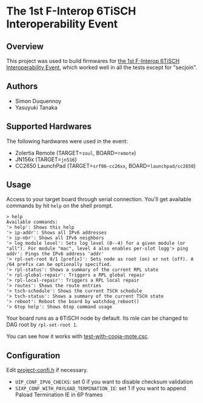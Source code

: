 # The 1st F-Interop 6TiSCH Interoperability Event

## Overview

This project was used to build firmwares for [the 1st F-Interop 6TiSCH
Interoperability
Event](http://www.etsi.org/news-events/events/1197-6tisch-interop-prague-2017),
which worked well in all the tests except for "secjoin".

## Authors

* Simon Duquennoy
* Yasuyuki Tanaka

## Supported Hardwares

The following hardwares were used in the event:

* Zolertia Remote (TARGET=`zoul`, BOARD=`remote`)
* JN156x (TARGET=`jn516`)
* CC2650 LaunchPad (TARGET=`srf06-cc26xx`, BOARD=`launchpad/cc2650`)

## Usage

Access to your target board through serial connection. You'll get available
commands by hit `help` on the shell prompt.

```shell
> help
Available commands:
'> help': Shows this help
'> ip-addr': Shows all IPv6 addresses
'> ip-nbr': Shows all IPv6 neighbors
'> log module level': Sets log level (0--4) for a given module (or "all"). For module "mac", level 4 also enables per-slot logg'> ping addr': Pings the IPv6 address 'addr'
'> rpl-set-root 0/1 [prefix]': Sets node as root (on) or not (off). A /64 prefix can be optionally specified.
'> rpl-status': Shows a summary of the current RPL state
'> rpl-global-repair': Triggers a RPL global repair
'> rpl-local-repair': Triggers a RPL local repair
'> routes': Shows the route entries
'> tsch-schedule': Shows the current TSCH schedule
'> tsch-status': Shows a summary of the current TSCH state
'> reboot': Reboot the board by watchdog_reboot()
'> 6top help': Shows 6top command usage
```

Your board runs as a 6TiSCH node by default. Its role can be changed to DAG root
by `rpl-set-root 1`.

You can see how it works with
[test-with-cooja-mote.csc](test-with-cooja-mote.csc).

## Configuration

Edit [project-confi.h](./project-conf.h) if necessary.

* `UIP_CONF_IPV6_CHECKS`: set 0 if you want to disable checksum validation
* `SIXP_CONF_WITH_PAYLOAD_TERMINATION_IE`: set 1 if you want to append Paload Termination IE in 6P frames
